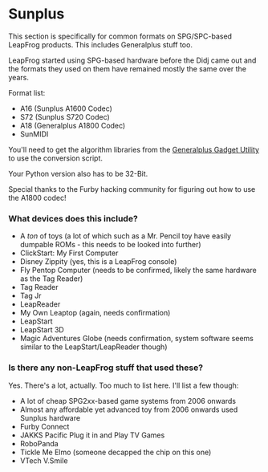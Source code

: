 # Sunplus
This section is specifically for common formats on SPG/SPC-based LeapFrog products. This includes Generalplus stuff too.

LeapFrog started using SPG-based hardware before the Didj came out and the formats they used on them have remained mostly the same over the years.

Format list:

- A16 (Sunplus A1600 Codec)
- S72 (Sunplus S720 Codec)
- A18 (Generalplus A1800 Codec)
- SunMIDI

You'll need to get the algorithm libraries from the [Generalplus Gadget Utility](http://www.generalplus.com/1LVlangLNxxSVyySNservice_n_support_d) to use the conversion script.

Your Python version also has to be 32-Bit.

Special thanks to the Furby hacking community for figuring out how to use the A1800 codec!

### What devices does this include?
- A *ton* of toys (a lot of which such as a Mr. Pencil toy have easily dumpable ROMs - this needs to be looked into further)
- ClickStart: My First Computer
- Disney Zippity (yes, this is a LeapFrog console)
- Fly Pentop Computer (needs to be confirmed, likely the same hardware as the Tag Reader)
- Tag Reader
- Tag Jr
- LeapReader
- My Own Leaptop (again, needs confirmation)
- LeapStart
- LeapStart 3D
- Magic Adventures Globe (needs confirmation, system software seems similar to the LeapStart/LeapReader though)


### Is there any non-LeapFrog stuff that used these?
Yes. There's a lot, actually. Too much to list here. I'll list a few though:

- A lot of cheap SPG2xx-based game systems from 2006 onwards
- Almost any affordable yet advanced toy from 2006 onwards used Sunplus hardware
- Furby Connect
- JAKKS Pacific Plug it in and Play TV Games
- RoboPanda
- Tickle Me Elmo (someone decapped the chip on this one)
- VTech V.Smile
